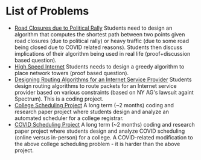 # List of Problems

- [Road Closures due to Political Rally](political_rally) Students need to design an algorithm that computes the shortest path between two points given road closures (due to political rally) or heavy traffic (due to some road being closed due to COVID related reasons). Students then discuss implications of their algorithm being used in real life (proof+discussion based question).
- [High Speed Internet](high_speed_internet) Students needs to design a greedy algorithm to place network towers (proof based question).
- [Designing Routing Algorithms for an Internet Service Provider](spectrum_lawsuit) Students design routing algorithms to route packets for an Internet service provider based on various constraints (based on NY AG's lawsuit againt Spectrum). This is a coding project.
- [College Scheduling Project](college_scheduling) A long term (~2 months) coding and research paper project where students design and analyze an automated scheduler for a college registrar.
- [COVID Scheduling Project](covid_scheduling) A long term (~2 months) coding and research paper project where students design and analyze COVID scheduling (online versus in-person) for a college.  A COVID-related modification to the above college scheduling problem - it is harder than the above project.
